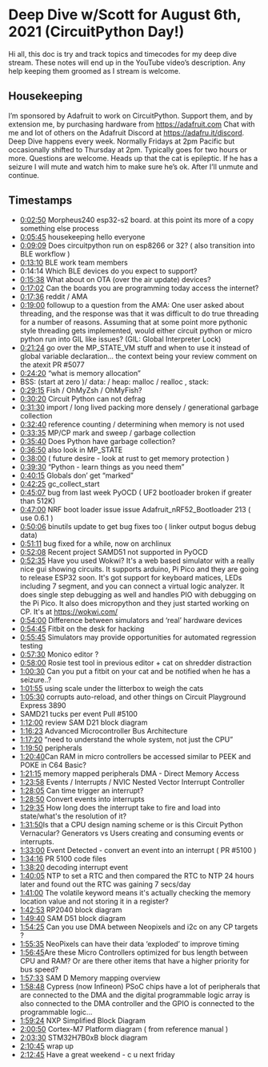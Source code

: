 # Deep Dive w/Scott for August 6th, 2021 (CircuitPython Day!)

Hi all, this doc is try and track topics and timecodes for my deep dive stream. These notes will end up in the YouTube video’s description. Any help keeping them groomed as I stream is welcome.

## Housekeeping
I’m sponsored by Adafruit to work on CircuitPython. Support them, and by extension me, by purchasing hardware from https://adafruit.com
Chat with me and lot of others on the Adafruit Discord at https://adafru.it/discord.
Deep Dive happens every week. Normally Fridays at 2pm Pacific but occasionally shifted to Thursday at 2pm. Typically goes for two hours or more. Questions are welcome.
Heads up that the cat is epileptic. If he has a seizure I will mute and watch him to make sure he’s ok. After I’ll unmute and continue.


## Timestamps
* [0:02:50](https://www.youtube.com/watch?v=v9NhQ0F9054&t=170) Morpheus240 esp32-s2 board. at this point its more of a copy something else process
* [0:05:45](https://www.youtube.com/watch?v=v9NhQ0F9054&t=345) housekeeping hello everyone
* [0:09:09](https://www.youtube.com/watch?v=v9NhQ0F9054&t=549) Does circuitpython run on esp8266 or 32? ( also transition into BLE workflow )
* [0:13:10](https://www.youtube.com/watch?v=v9NhQ0F9054&t=790) BLE work team members
*  0:14:14 Which BLE devices do you expect to support?
* [0:15:38](https://www.youtube.com/watch?v=v9NhQ0F9054&t=938) What about on OTA (over the air update) devices?
* [0:17:02](https://www.youtube.com/watch?v=v9NhQ0F9054&t=1022) Can the boards you are programming today access the internet?
* [0:17:36](https://www.youtube.com/watch?v=v9NhQ0F9054&t=1056) reddit / AMA
* [0:19:00](https://www.youtube.com/watch?v=v9NhQ0F9054&t=1140) followup to a question from the AMA: One user asked about threading, and the response was that it was difficult to do true threading for a number of reasons. Assuming that at some point more pythonic style threading gets implemented, would either circuit python or micro python run into GIL like issues? (GIL: Global Interpreter Lock)
* [0:21:24](https://www.youtube.com/watch?v=v9NhQ0F9054&t=1284) go over the MP_STATE_VM stuff and when to use it instead of global variable declaration... the context being your review comment on the atexit PR #5077
* [0:24:20](https://www.youtube.com/watch?v=v9NhQ0F9054&t=1460) “what is memory allocation”
* BSS: (start at zero )/ data: /  heap: malloc / realloc , stack:
* [0:29:15](https://www.youtube.com/watch?v=v9NhQ0F9054&t=1755) Fish / OhMyZsh / OhMyFish?
* [0:30:20](https://www.youtube.com/watch?v=v9NhQ0F9054&t=1820) Circuit Python can not defrag
* [0:31:30](https://www.youtube.com/watch?v=v9NhQ0F9054&t=1890) import / long lived packing more densely / generational garbage collection
* [0:32:40](https://www.youtube.com/watch?v=v9NhQ0F9054&t=1960) reference counting / determining when memory is not used
* [0:33:35](https://www.youtube.com/watch?v=v9NhQ0F9054&t=2015) MP/CP mark and sweep / garbage collection
* [0:35:40](https://www.youtube.com/watch?v=v9NhQ0F9054&t=2140) Does Python have garbage collection?
* [0:36:50](https://www.youtube.com/watch?v=v9NhQ0F9054&t=2210) also look in MP_STATE
* [0:38:00](https://www.youtube.com/watch?v=v9NhQ0F9054&t=2280) ( future desire - look at rust to get memory protection )
* [0:39:30](https://www.youtube.com/watch?v=v9NhQ0F9054&t=2370) “Python - learn things as you need them”
* [0:40:15](https://www.youtube.com/watch?v=v9NhQ0F9054&t=2415) Globals don’ get “marked”
* [0:42:25](https://www.youtube.com/watch?v=v9NhQ0F9054&t=2545) gc_collect_start
* [0:45:07](https://www.youtube.com/watch?v=v9NhQ0F9054&t=2707) bug from last week PyOCD ( UF2 bootloader broken if greater than 512K)
* [0:47:00](https://www.youtube.com/watch?v=v9NhQ0F9054&t=2820) NRF boot loader issue issue Adafruit_nRF52_Bootloader 213 ( use 0.6.1 )
* [0:50:06](https://www.youtube.com/watch?v=v9NhQ0F9054&t=3006) binutils update to get bug fixes too ( linker output bogus debug data)
* [0:51:11](https://www.youtube.com/watch?v=v9NhQ0F9054&t=3071) bug fixed for a while, now on archlinux
* [0:52:08](https://www.youtube.com/watch?v=v9NhQ0F9054&t=3128) Recent project SAMD51 not supported in PyOCD
* [0:52:35](https://www.youtube.com/watch?v=v9NhQ0F9054&t=3155) Have you used Wokwi? It's a web based simulator with a really nice gui showing circuits. It supports arduino, Pi Pico and they are going to release ESP32 soon. It's got support for keyboard matices, LEDs including 7 segment, and you can connect a virtual logic analyzer. It does single step debugging as well and handles PIO with debugging on the Pi Pico. It also does micropython and they just started working on CP. It's at https://wokwi.com/
* [0:54:00](https://www.youtube.com/watch?v=v9NhQ0F9054&t=3240) Difference between simulators and ‘real’ hardware devices
* [0:54:45](https://www.youtube.com/watch?v=v9NhQ0F9054&t=3285) Fitbit on the desk for hacking
* [0:55:45](https://www.youtube.com/watch?v=v9NhQ0F9054&t=3345) Simulators may provide opportunities for automated regression testing
* [0:57:30](https://www.youtube.com/watch?v=v9NhQ0F9054&t=3450) Monico editor ?
* [0:58:00](https://www.youtube.com/watch?v=v9NhQ0F9054&t=3480) Rosie test tool in previous editor + cat on shredder distraction
* [1:00:30](https://www.youtube.com/watch?v=v9NhQ0F9054&t=3630) Can you put a fitbit on your cat and be notified when he has a seizure..?
* [1:01:55](https://www.youtube.com/watch?v=v9NhQ0F9054&t=3715) using scale under the litterbox to weigh the cats
* [1:05:30](https://www.youtube.com/watch?v=v9NhQ0F9054&t=3930) corrupts auto-reload, and other things on Circuit Playground Express 3890
*    SAMD21 tucks per event Pull #5100
* [1:12:00](https://www.youtube.com/watch?v=v9NhQ0F9054&t=4320) review SAM D21 block diagram
* [1:16:23](https://www.youtube.com/watch?v=v9NhQ0F9054&t=4583) Advanced Microcontroller Bus Architecture
* [1:17:20](https://www.youtube.com/watch?v=v9NhQ0F9054&t=4640) “need to understand the whole system, not just the CPU”
* [1:19:50](https://www.youtube.com/watch?v=v9NhQ0F9054&t=4790) peripherals
* [1:20:40](https://www.youtube.com/watch?v=v9NhQ0F9054&t=4840) ​Can RAM in micro controllers be accessed similar to PEEK and POKE in C64 Basic?
* [1:21:15](https://www.youtube.com/watch?v=v9NhQ0F9054&t=4875) memory mapped peripherals DMA - Direct Memory Access
* [1:23:58](https://www.youtube.com/watch?v=v9NhQ0F9054&t=5038) Events / Interrupts / NVIC Nested Vector Interrupt Controller
* [1:28:05](https://www.youtube.com/watch?v=v9NhQ0F9054&t=5285) Can time trigger an interrupt?
* [1:28:50](https://www.youtube.com/watch?v=v9NhQ0F9054&t=5330) Convert events into interrupts
* [1:29:35](https://www.youtube.com/watch?v=v9NhQ0F9054&t=5375) How long does the interrupt take to fire and load into state/what's the resolution of it?
* [1:31:50](https://www.youtube.com/watch?v=v9NhQ0F9054&t=5510) ​Is that a CPU design naming scheme or is this Circuit Python Vernacular? Generators vs Users creating and consuming events or interrupts.
* [1:33:00](https://www.youtube.com/watch?v=v9NhQ0F9054&t=5580) Event Detected - convert an event into an interrupt ( PR #5100 )
* [1:34:16](https://www.youtube.com/watch?v=v9NhQ0F9054&t=5656) PR 5100 code files
* [1:38:20](https://www.youtube.com/watch?v=v9NhQ0F9054&t=5900) decoding interrupt event
* [1:40:05](https://www.youtube.com/watch?v=v9NhQ0F9054&t=6005) NTP to set a RTC and then compared the RTC to NTP 24 hours later and found out the RTC was gaining 7 secs/day
* [1:41:00](https://www.youtube.com/watch?v=v9NhQ0F9054&t=6060) The volatile keyword means it's actually checking the memory location value and not storing it in a register?
* [1:42:53](https://www.youtube.com/watch?v=v9NhQ0F9054&t=6173) RP2040  block diagram
* [1:49:40](https://www.youtube.com/watch?v=v9NhQ0F9054&t=6580) SAM D51 block diagram
* [1:54:25](https://www.youtube.com/watch?v=v9NhQ0F9054&t=6865) Can you use DMA between Neopixels and i2c on any CP targets ?
* [1:55:35](https://www.youtube.com/watch?v=v9NhQ0F9054&t=6935) NeoPixels can have their data ‘exploded’ to improve timing
* [1:56:45](https://www.youtube.com/watch?v=v9NhQ0F9054&t=7005) ​Are these Micro Controllers optimized for bus length between CPU and RAM? Or are there other items that have a higher priority for bus speed?
* [1:57:33](https://www.youtube.com/watch?v=v9NhQ0F9054&t=7053) SAM D Memory mapping overview
* [1:58:48](https://www.youtube.com/watch?v=v9NhQ0F9054&t=7128) Cypress (now Infineon) PSoC chips have a lot of peripherals that are connected to the DMA and the digital programmable logic array is also connected to the DMA controller and the GPIO is connected to the programmable logic…
* [1:59:24](https://www.youtube.com/watch?v=v9NhQ0F9054&t=7164) NXP Simplified Block Diagram
* [2:00:50](https://www.youtube.com/watch?v=v9NhQ0F9054&t=7250) Cortex-M7 Platform diagram ( from reference manual )
* [2:03:30](https://www.youtube.com/watch?v=v9NhQ0F9054&t=7410) STM32H7B0xB block diagram
* [2:10:45](https://www.youtube.com/watch?v=v9NhQ0F9054&t=7845) wrap up
* [2:12:45](https://www.youtube.com/watch?v=v9NhQ0F9054&t=7965) Have a great weekend - c u next friday
